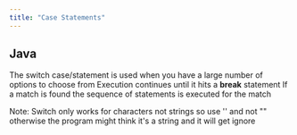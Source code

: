 ```yaml
---
title: "Case Statements"
---
```

## Java
The switch case/statement is used when you have a large number of options to choose from 
Execution continues until it hits a **break** statement
If a match is found the sequence of statements is executed for the match

Note: Switch only works for characters not strings so use '' and not "" otherwise the program might think it's a string and it will get ignore
